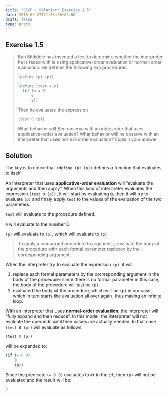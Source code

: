 ```yaml
---
title: "SICP - Solution: Exercise 1.5"
date: 2018-09-27T21:03:58+02:00
draft: false
type: posts
---
```


## Exercise 1.5

> Ben Bitdiddle has invented a test to determine whether the interpreter he is faced with is using applicative-order evaluation or normal-order evaluation. He defines the following two procedures:
> 
> ```scheme
> (define (p) (p))
> 
> (define (test x y)
>   (if (= x 0)
>       0
>       y))
> ```
> 
> Then he evaluates the expression
> 
> ```scheme
> (test 0 (p))
> ```
> 
> What behavior will Ben observe with an interpreter that uses applicative-order evaluation? What behavior will he observe with an interpreter that uses normal-order evaluation? Explain your answer.

## Solution

The key is to notice that `(define (p) (p))` defines a function that evaluates to itself.

An interpreter that uses **applicative-order evaluation** will “evaluate the arguments and then apply”. When this kind of interpreter evaluates the expression `(test 0 (p))`, it will start by evaluating `0`, then it will try to evaluate `(p)` and finaly apply `test` to the values of the evaluation of the two parameters.

`test` will evaluate to the procedure defined.

`0` will evaluate to the number O.

`(p)` will evaluate to `(p)`, which will evaluate to `(p)`

> To apply a compound procedure to arguments, evaluate the body of the procedure with each formal parameter replaced by the corresponding argument.


When the interpreter try to evaluate the expression `(p)`, it will:

1. replace each formal parameters by the corresponding argument in the body of the procedure: since there is no formal parameter in this case, the body of the procedure will just be `(p)`.
2. evaluated the body of the procedure, which will be `(p)` in our case, which in turn starts the evaluation all over again, thus making an infinite loop.

With an interpreter that uses **normal-order evaluation**, the interpreter will “fully expand and then reduce”. In this model, the interpreter will not evaluate the operands until their values are actually needed. In that case `(test 0 (p))` will evaluate as follows:

```scheme
(test 0 (p))
```

will be expanded to:

```scheme
(if (= 0 0)
    0
    (p))
```

Since the predicate `(= 0 0)` evaluates to `#t` in the `if`,  then `(p)` will not be evaluated and the result will be:

```scheme
0
```
